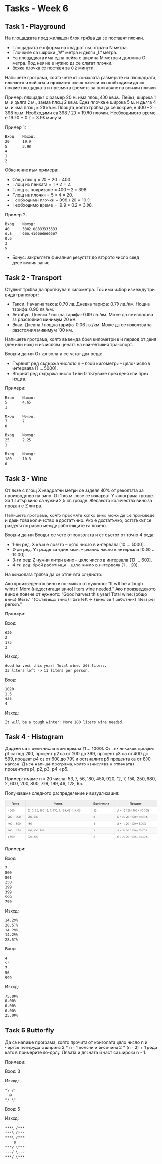 # Tasks - Week 6

## Task 1 - Playground

На площадката пред жилищен блок трябва да се поставят плочки. 

- Площадката е с форма на квадрат със страна N метра. 
- Плочките са широки „W“ метра и дълги „L“ метра. 
- На площадката има една пейка с ширина M метра и дължина O метра. Под нея не е нужно да се слагат плочки.
- Всяка плочка се поставя за 0.2 минути.

Напишете програма, която чете от конзолата размерите на площадката, плочките и пейката и пресмята колко плочки са необходими да се покрие площадката и пресмята времето за поставяне на всички плочки.

Пример: площадка с размер 20 м. има площ 400 кв.м.. Пейка, широка 1 м. и дълга 2 м., заема площ 2 кв.м. Една плочка е широка 5 м. и дълга 4 м. и има площ = 20 кв.м. Площта, която трябва да се покрие, е 400 – 2 = 398 кв.м. Необходими са 398 / 20 = 19.90 плочки. Необходимото време е 19.90 * 0.2 = 3.98 минути.

Пример 1:
```
Вход:   Изход:
20      19.9
5       3.98
4
1
2
```

Обяснение към примера:

- Обща площ = 20 * 20 = 400.
- Площ на пейката = 1 * 2 = 2.
- Площ за покриване = 400 – 2 = 398.
- Площ на плочки = 5 * 4 = 20.
- Необходими плочки = 398 \/ 20 = 19.9.
- Необходимо време = 19.9 * 0.2 = 3.98.

Пример 2:
```
Вход:   Изход:
40      3302.08333333333
0.8     660.416666666667
0.6
3
5
```

- Бонус: закръглете финалния резултат до второто число след десетичния запис.

## Task 2 - Transport
Студент трябва да пропътува n километра. Той има избор измежду три вида транспорт:

- Такси. Начална такса: 0.70 лв. Дневна тарифа: 0.79 лв./км. Нощна тарифа: 0.90 лв./км.
- Автобус. Дневна / нощна тарифа: 0.09 лв./км. Може да се използва за разстояния минимум 20 км.
- Влак. Дневна / нощна тарифа: 0.06 лв./км. Може да се използва за разстояния минимум 100 км.

Напишете програма, която въвежда броя километри n и период от деня (ден или нощ) и изчислява цената на най-евтиния транспорт.

Входни данни
От конзолата се четат два реда:

- Първият ред съдържа числото n – брой километри – цяло число в интервала [1 … 5000].
- Вторият ред съдържа число 1 или 0 пътуване през деня или през нощта.

Примери:

```
Вход:   Изход:
5       4.65
1
```
```
Вход:   Изход:
7       7
0
```
```
Вход:   Изход:
25      2.25
1
```
```
Вход:   Изход:
180     10.8
0
```

## Task 3 - Wine 
От лозе с площ X квадратни метри се заделя 40% от реколтата за производство на вино. От 1 кв.м. лозе се изкарват Y килограма грозде. За 1 литър вино са нужни 2,5 кг. грозде. Желаното количество вино за продан е Z литра.

Напишете програма, която пресмята колко вино може да се произведе и дали това количество е достатъчно. Ако е достатъчно, остатъкът се разделя по равно между работниците на лозето.

Входни данни
Входът се чете от конзолата и се състои от точно 4 реда:

- 1-ви ред: X кв.м е лозето – цяло число в интервала [10 … 5000].
- 2-ри ред: Y грозде за един кв.м. – реално число в интервала [0.00 … 10.00].
- 3-ти ред: Z нужни литри вино – цяло число в интервала [10 … 600].
- 4-ти ред: брой работници – цяло число в интервала [1 … 20].

На конзолата трябва да се отпечата следното:

Ако произведеното вино е по-малко от нужното:
“It will be a tough winter! More {недостигащо вино} liters wine needed.”
Ако произведеното вино е повече от нужното:
“Good harvest this year! Total wine: {общо вино} liters.”
“{Оставащо вино} liters left -> {вино за 1 работник} liters per person.”

Примери:

Вход:
```
650
2
175
3
```
Изход:
```
Good harvest this year! Total wine: 208 liters.
33 liters left -> 11 liters per person.
```

Вход:

```
1020
1.5
425
4
```

Изход:
```
It will be a tough winter! More 180 liters wine needed.
```

## Task 4 - Histogram

Дадени са n цели числа в интервала [1 … 1000]. От тях някакъв процент p1 са под 200, процент p2 са от 200 до 399, процент p3 са от 400 до 599, процент p4 са от 600 до 799 и останалите p5 процента са от 800 нагоре. Да се напише програма, която изчислява и отпечатва процентите p1, p2, p3, p4 и p5.

Пример: имаме n = 20 числа: 53, 7, 56, 180, 450, 920, 12, 7, 150, 250, 680, 2, 600, 200, 800, 799, 199, 46, 128, 65. 

Получаваме следното разпределение и визуализация:

![alt text](./assets/histogram.png)

Примери:

Вход:
```
7
800
801
250
199
399
599
799
```
Изход:
```
14.29%
28.57%
14.29%
14.29%
28.57%
```

Вход:
```
4
53
7
56
999
```
Изход:
```
75.00%
0.00%
0.00%
0.00%
25.00%
```

## Task 5 Butterfly

Да се напише програма, която прочита от конзолата цяло число n и чертае пеперуда с ширина 2 * n - 1 колони и височина 2 * (n - 2) + 1 реда като в примерите по-долу. Лявата и дясната ѝ част са широки n - 1.

Примери:

Вход: 3

Изход:
```
*\ /*
  @  
*/ \*
```

Вход: 5

Изход:
```
***\ /***
---\ /---
***\ /***
    @    
***/ \***
---/ \---
***/ \***
`````
